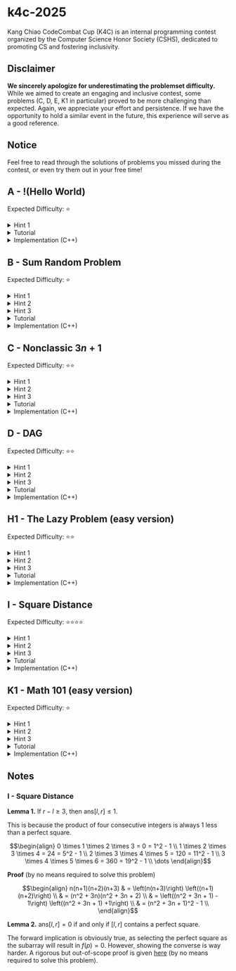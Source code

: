 # k4c-2025

Kang Chiao CodeCombat Cup (K4C) is an internal programming contest organized by the Computer Science Honor Society (CSHS), dedicated to promoting CS and fostering inclusivity.

## Disclaimer

**We sincerely apologize for underestimating the problemset difficulty.** While we aimed to create an engaging and inclusive contest, some problems (C, D, E, K1 in particular) proved to be more challenging than expected. Again, we appreciate your effort and persistence. If we have the opportunity to hold a similar event in the future, this experience will serve as a good reference.


## Notice
Feel free to read through the solutions of problems you missed during the contest, or even try them out in your free time!


## A - !(Hello World)

Expected Difficulty: ⭐

<details>
    <summary>Hint 1</summary>

Just print anything other than hello world :)
</details>

<details>
	<summary>Tutorial</summary>

This problem is a giveaway to teams that show up. To pass, your program just needs to compile and output anything (other than hello world).
</details>

<details>
	<summary>Implementation (C++)</summary>

```c++
/* pA model full solution */

#include <bits/stdc++.h>
using namespace std;

int main() {
    cout << "Anything would work";
    return 0;
}
```
</details>


## B - Sum Random Problem

Expected Difficulty: ⭐

<details>
	<summary>Hint 1</summary>

Use a `for` loop to handle multiple test cases.
</details>

<details>
	<summary>Hint 2</summary>

For each test case, use another `for` loop with two variables, one being the rolling sum.
</details>

<details>
	<summary>Hint 3</summary>

For C++/Java: Mind the maximum value `int` can handle.
</details>

<details>
	<summary>Tutorial</summary>

This problem tests your proficiency with input/output operations and `for` loops. In addition, it introduces you the general problem format.

By using a rolling variable to keep track of the rolling sum, no arrays are needed. Also note that you can (and should) print answers to each test case **on the fly**.

**C++/Java:** note that the sum could reach $10^5 \cdot 10^9 = 10^{14}$, which exceeds the limits of a 32-bit integer (`int`). To get full credit, you should use a 64-bit integer data type (`long` in Java / `long long` in C++) to store the answer.
</details>

<details>
	<summary>Implementation (C++)</summary>

```c++
/* pB model full solution */

#include <bits/stdc++.h>
using namespace std;


void solve() {
    int n;
    cin >> n;

    // Use a rolling variable to keep track of the sum (no need for array)
    // As the answer could reach +-10^14, `long long` should be used
    long long sum = 0;
    for (int i = 0; i < n; i++) {
        int x;
        cin >> x;
        sum += x;
    }

    cout << sum << '\n';
}


int main() {
    cin.tie(0)->sync_with_stdio(0);

    // Boilerplate code for multiple test cases
    // (available in contest templates)
    int t;
    cin >> t;
    while (t--) solve();

    return 0;
}
```
</details>


## C - Nonclassic $3n+1$

Expected Difficulty: ⭐⭐

<details>
	<summary>Hint 1</summary>

What data type is most appropriate for storing `n`?
</details>

<details>
	<summary>Hint 2</summary>

Use a string.
</details>

<details>
	<summary>Hint 3</summary>

How would *you* quickly tell if a number is odd or even?
</details>

<details>
	<summary>Tutorial</summary>

This problem requires proficiency in loops and strings.
A beginner pitfall is converting the string $n$ into an integer to determine parity, especially in Python. This would likely lead to TLE (Time Limit Exceeded) or RE (Runtime Error). To receive full credit, you should check only if the last digit of $n$ is odd or even.
</details>

<details>
	<summary>Implementation (C++)</summary>

```c++
/* pC model full solution */

#include <bits/stdc++.h>
using namespace std;


void solve() {
    string n;  // using a string to store `n` is most appropriate
    int k;
    cin >> n >> k;

    for (int i = 0; i < k; i++) {
        // directly converting `n` to int would result in overflow (in C++ and Java)
        // note that it is sufficient to check the last digit of `n` for parity
        int last_digit = n.back() - '0';
        if (last_digit % 2 == 0) {
            n = n.substr(0, (n.size() + 1) / 2);
        } else {
            n = n + n + n + '1';
        }
    }

    cout << n << '\n';
}


int main() {
    cin.tie(0)->sync_with_stdio(0);

    // solve multiple test cases
    int t;
    cin >> t;
    while (t--) solve();

    return 0;
}
```
</details>


## D - DAG

Expected Difficulty: ⭐⭐

<details>
	<summary>Hint 1</summary>

If any three consecutive numbers are neither arithmetic nor geometric, you can immediately answer `NO`. This obvious fact might make implementation easier.
</details>

<details>
	<summary>Hint 2</summary>

Pay attention to the lower & upper bounds of $a_i$.
</details>

<details>
	<summary>Hint 3</summary>

This problem can be solved by using integer operations (addition & multiplication). Other methods might fail on tricky test cases.
</details>

<details>
	<summary>Tutorial</summary>

This problem seems simple, but might be tricky to AC. The underlying motive is to showcase how the imprecision of floating point numbers could lead to errors. Below are some erroneous approaches (C++):

```c++
/* Goal: determine if a, b, c is geometric */
int a, b, c;

// RE or WA
if (a / b == b / c)
    // Division by zero could happen
    
// WA
if (b != 0 && c != 0 && a / b == b / c)
    // Actually performs integer division, which auto rounds down

// WA
if (b != 0 && c != 0 && (double)a / b == (double)b / c)
    // double is not precise enough
    // Use distance <= (small constant) instead of ==
    // when dealing with floating point numbers

// AC or WA
const long double EPS = 1e-18;
if (b != 0 && c != 0 && abs((long double)a / b - (long double)b / c) < EPS)
    // Risky, might fail on edge cases (also depends on compiler)
```

So, is there a better way that circumvents precision issues altogether? Perhaps by only using integer operations?
Well, the key is to observe that:

$$\frac{a}{b} = \frac{b}{c} \Leftrightarrow ac = b^2 \; (b, c \ne 0)$$
</details>

<details>
	<summary>Implementation (C++)</summary>

```c++
/* pD model full solution */

#include <bits/stdc++.h>
using namespace std;

/* Returns if (x, y, z) form an arithmetic sequence */
bool is_ap(int x, int y, int z) {
    return x + z == y + y;
}

/* Returns if (x, y, z) form a geometric sequence */
bool is_gp(int x, int y, int z) {
    return y != 0 && (long long)x * z == (long long)y * y;
}

bool verdict() {
    int n;
    cin >> n;
    vector<int> a(n);
    for (int &i: a) cin >> i;  // I used range-based for loops for brevity

    for (int i = 1; i < n-1; i++) {  // i represents the index of the middle term
        if (!(is_ap(a[i-1], a[i], a[i+1])     // If any three consecutive terms are neither arithmetic
            || is_gp(a[i-1], a[i], a[i+1])))  // or geometric
            return false;  // the answer must be "NO"
    }

    return true;
}

void solve() {
    cout << (verdict() ? "YES": "NO") << '\n';
}

int main() {
    cin.tie(0)->sync_with_stdio(0);

    // Solve multiple test cases
    int t;
    cin >> t;
    while (t--) solve();
    return 0;
}
```
</details>


## H1 - The Lazy Problem (easy version)

Expected Difficulty: ⭐⭐

<details>
	<summary>Hint 1</summary>

Try Googling "[C++/Python/Java] read until EOF"
</details>

<details>
	<summary>Hint 2</summary>

To process $\text{SORT}$ operations, implement a custom comparator returning `order[char1] < order[char2]`.
</details>

<details>
	<summary>Hint 3</summary>

Don't overthink it &mdash; just do exactly what the problem says.
</details>

<details>
	<summary>Tutorial</summary>

Aside from $Q$ not being explicitly given, there's really no tricks to the easy version of this problem. Just follow the instructions and your solution should pass in $\mathcal O(Q N \log N)$ time.
</details>

<details>
	<summary>Implementation (C++)</summary>

```c++
/* pH1 model full solution */

#include <bits/stdc++.h>
using namespace std;

// Global variables
const string ORDER = "qwertyuiopasdfghjklzxcvbnm";
int rnk[256];  // Using a hashmap (like unordered_map) is also okay
string s;
int n;


bool cmp(const char &a, const char &b) {  // Custom comparator to process SORT operations
    return rnk[a] < rnk[b];
}

void op_ins() {
    int type; string t;
    cin >> type >> t;

    int pos[3] = {0, n / 2, n};
    s.insert(pos[type + 1], t);
}

void op_repl() {
    char x, y;
    cin >> x >> y;

    for (char &c: s)  // I used reference-based for loop for brevity
        if (c == x)
            c = y;
}

void op_rev() {
    reverse(s.begin(), s.end());
}

void op_sort() {
    sort(s.begin(), s.end(), cmp);
}

void solve() {
    cin >> s;
    string op;
    while (cin >> op) {  // Read until input is exhausted
        n = s.size();
        if (op == "INS")  op_ins();
        if (op == "REPL") op_repl();
        if (op == "REV")  op_rev();
        if (op == "SORT") op_sort();
    }
    cout << s << '\n';
}

int main() {
    // Fast input & output is recommended for this problem
    cin.tie(0)->sync_with_stdio(0);

    // Preprocess string sorting order
    for (int i = 0; i < (int)ORDER.size(); i++)
        rnk[ORDER[i]] = i;

    solve();
    return 0;
}
```
</details>


## I - Square Distance

Expected Difficulty: ⭐⭐⭐⭐

<details>
	<summary>Hint 1</summary>

Consider any $x$. To compute $f(x)$ using the formula, checking $n$ one-by-one is too slow. Can you narrow it down to $2$ candidates?
</details>

<details>
	<summary>Hint 2</summary>

Try brute-forcing answers to small inputs. Notice any patterns?
</details>

<details>
	<summary>Hint 3</summary>

Under what condition is the answer trivially $0$?
</details>

<details>
	<summary>Tutorial</summary>

To efficiently compute $f(x)$ for some $x$, notice that $|x - n^2|$ obtains a minimum of $0$ at $n = \sqrt x$. It follows that the nearest integer values are $\lfloor \sqrt x \rfloor$ and $\lceil \sqrt x \rceil$. Therefore, comparing $|x - n^2|$ at these values suffices.

There is another challenge. For small inputs like subtask 1, directly computing $f(p)$ for each subarray works. Unfortunately, that is too slow for large inputs up to $10^6$. Still, observing small inputs may lead to patterns that generalize. This is a common technique in programming problems of any difficulty.

Let $\text{ans}$ be the answer for some $[l, r]$. After some experimenting, one might notice that $[l, r] \text{ contains a perfect square} \Rightarrow \text{ans} = 0$. One might also hypothesize that the converse holds (see Notes). Moreover, $\text{length} \ge 4 \Rightarrow \text{ans} \le 1$ (see Notes).

These two conditions lead to a conclusion: for long arrays, checking for perfect squares (single elements) suffices. For short arrays, the original brute-force approach can be used.
</details>

<details>
	<summary>Implementation (C++)</summary>

```c++
/* pI model full solution */

#include <bits/stdc++.h>
using namespace std;

long long square(int x) {
    return (long long)x * x;
}

int f(long long x) {
    // It suffices to check two candidates
    // the square of integers closest to sqrt(x)
    int y = (int)sqrtl(x);  // sqrtl is more reliable than sqrt
    return min(x - square(y), square(y+1) - x);
}

int answer() {
    int l, r;
    cin >> l >> r;

    int x = sqrtl(r);  // sqrtl is more reliable than sqrt
                    // alternatively, one can preprocess square roots of all 1 <= x <= 10^6

    /* If the interval contains a perfect square x
    Selecting the subarray [x, x] will achieve a minimum of 0 */
    if (l <= square(x) && square(x) <= r) return 0;

    /* The product of any four consecutive integers is always
    1 less than a perfect square */
    if (r - l >= 3) return 1;

    /* Otherwise, if the interval has a length of 3 or less
    brute-force checking suffices */
    int res = f(l);
    for (int i = l; i <= r; i++) {
        long long product = 1LL;
        for (int j = i; j <= r; j++) {
            product *= j;
            res = min(res, f(product));
        }
    }

    return res;
}

void solve() {
    cout << answer() << '\n';
}

int main() {
    cin.tie(0)->sync_with_stdio(0);

    // Solve multiple test cases
    int t;
    cin >> t;
    while (t--) solve();
}
```
</details>


## K1 - Math 101 (easy version)

Expected Difficulty: ⭐

<details>
	<summary>Hint 1</summary>

You should never print $-1$.
</details>

<details>
	<summary>Hint 2</summary>

Look for a trivial solution.
</details>

<details>
	<summary>Hint 3</summary>

Find the probability of me getting a gf. No, not $-1$.
</details>

<details>
	<summary>Tutorial</summary>

Problems may be deceivingly hard or simple. While often overlooked, trivial solutions &mdash; even if only applicable to a subproblem &mdash; can be really helpful. In this case, $0$ will always work, as it is a multiple of any integer (by definition) and a palindrome.
And before you ask, yes, the examples are intended to trick you :P
</details>

<details>
    <summary>Implementation (C++)</summary>

```c++
/* pK1 model full solution */

#include <bits/stdc++.h>
using namespace std;

void solve() {
    cout << 0 << '\n';  // 0 is a palindrome and a multiple of any number
}

int main() {
    cin.tie(0)->sync_with_stdio(0);

    // Solve multiple test cases
    int t;
    cin >> t;
    while (t--) solve();
    return 0;
}
```
</details>

## Notes
### I - Square Distance
**Lemma 1.** If $r - l \ge 3$, then $\text{ans}[l, r] \le 1$.

This is because the product of four consecutive integers is always $1$ less than a perfect square.

$$\begin{align}
0 \times 1 \times 2 \times 3 = 0 = 1^2 - 1 \\
1 \times 2 \times 3 \times 4 = 24 = 5^2 - 1 \\
2 \times 3 \times 4 \times 5 = 120 = 11^2 - 1 \\
3 \times 4 \times 5 \times 6 = 360 = 19^2 - 1 \\
\dots
\end{align}$$

**Proof** (by no means required to solve this problem)

$$\begin{align}
n(n+1)(n+2)(n+3) & = \left(n(n+3)\right) \left((n+1)(n+2)\right) \\
 & = (n^2 + 3n)(n^2 + 3n + 2) \\
 & = \left((n^2 + 3n + 1) - 1\right) \left((n^2 + 3n + 1) +1\right) \\
 & = (n^2 + 3n + 1)^2 - 1 \\
\end{align}$$


**Lemma 2.** $\text{ans}[l, r] = 0$ if and only if $[l, r]$ contains a perfect square.

The forward implication is obviously true, as selecting the perfect square as the subarray will result in $f(p) = 0$. However, showing the converse is way harder. A rigorous but out-of-scope proof is given [here](https://www.renyi.hu/~p_erdos/1939-03.pdf) (by no means required to solve this problem).
